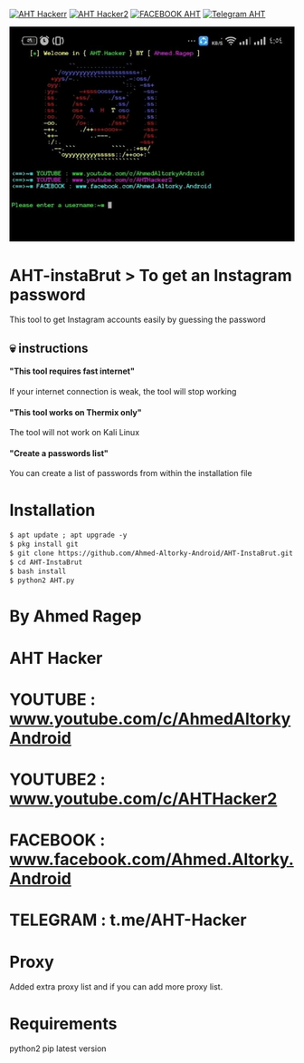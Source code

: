[![AHT Hackerr](https://img.shields.io/badge/AHT-Hacker-red.svg)](https://www.youtube.com/c/AhmedAltorkyAndroid)     [![AHT Hacker2](https://img.shields.io/badge/AHT-Hacker2-green.svg)](https://www.youtube.com/c/AHTHacker2)       [![FACEBOOK AHT](https://img.shields.io/badge/FACEBOOK-AHT-yellow.svg)](https://www.facebook.com/c/Ahmed.Altorky.Android)   [![Telegram AHT](https://img.shields.io/badge/Telegram-AHT-purple.svg)](https://t.me/AHT_Hacker)


<p align="center"><img src="https://github.com/Ahmed-Altorky-Android/AHT-InstaBrut/blob/master/FB_IMG_15826627876770041.jpg" /></p>

# AHT-instaBrut > To get an Instagram password
This tool to get Instagram accounts easily by guessing the password

## :skull: instructions

#### "This tool requires fast internet"
If your internet connection is weak, the tool will stop working

#### "This tool works on Thermix only"
The tool will not work on Kali Linux

#### "Create a passwords list"
You can create a list of passwords from within the installation file

# Installation
```
$ apt update ; apt upgrade -y
$ pkg install git
$ git clone https://github.com/Ahmed-Altorky-Android/AHT-InstaBrut.git
$ cd AHT-InstaBrut
$ bash install
$ python2 AHT.py
```
# By Ahmed Ragep
# AHT Hacker
# 
# YOUTUBE : www.youtube.com/c/AhmedAltorkyAndroid
# YOUTUBE2 : www.youtube.com/c/AHTHacker2
# FACEBOOK : www.facebook.com/Ahmed.Altorky.Android
# TELEGRAM : t.me/AHT-Hacker

# Proxy
Added extra proxy list and if you can add more proxy list.

# Requirements 
python2
pip latest version



